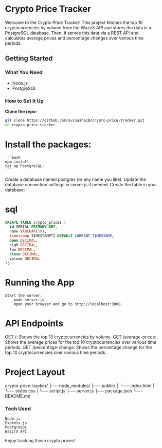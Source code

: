 # Crypto Price Tracker

Welcome to the Crypto Price Tracker! This project fetches the top 10 cryptocurrencies by volume from the WazirX API and stores the data in a PostgreSQL database. Then, it serves this data via a REST API and calculates average prices and percentage changes over various time periods.

## Getting Started

### What You Need

- Node.js 
- PostgreSQL 

### How to Set It Up

 **Clone the repo:**
   ```bash
   git clone https://github.com/avinasha18/crypto-price-tracker.git
   cd crypto-price-tracker
   ```
# Install the packages:
    ```bash
    npm install
    Set up PostgreSQL:
    ```

Create a database named postgres (or any name you like).
Update the database connection settings in server.js if needed.
Create the table in your database:

# sql
```sql
CREATE TABLE crypto_prices (
  id SERIAL PRIMARY KEY,
  name VARCHAR(50),
  timestamp TIMESTAMPTZ DEFAULT CURRENT_TIMESTAMP,
  open DECIMAL,
  high DECIMAL,
  low DECIMAL,
  close DECIMAL,
  volume DECIMAL
);
```

# Running the App
    Start the server:
        node server.js
        Open your browser and go to http://localhost:3000.

# API Endpoints
GET /: Shows the top 10 cryptocurrencies by volume.
GET /average-prices: Shows the average prices for the top 10 cryptocurrencies over various time periods.
GET /percentage-change: Shows the percentage change for the top 10 cryptocurrencies over various time periods.
# Project Layout

crypto-price-tracker/
├── node_modules/
├── public/
│   └── index.html
|   └── styles.css
|   └── script.js
├── server.js
├── package.json
└── README.md
### Tech Used
    Node.js
    Express.js
    PostgreSQL
    WazirX API

Enjoy tracking those crypto prices!